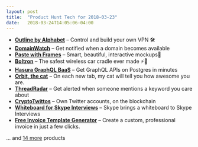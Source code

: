 ```yaml
---
layout: post
title:  "Product Hunt Tech for 2018-03-23"
date:   2018-03-24T14:05:06-04:00
---
```


* **[Outline by Alphabet](https://www.producthunt.com/posts/outline-by-alphabet?utm_campaign=producthunt-api&utm_medium=api&utm_source=Application%3A+Daily+Digest+RSS+%28ID%3A+3202%29)** – Control and build your own VPN 🛠️
* **[DomainWatch](https://www.producthunt.com/posts/domainwatch?utm_campaign=producthunt-api&utm_medium=api&utm_source=Application%3A+Daily+Digest+RSS+%28ID%3A+3202%29)** – Get notified when a domain becomes available
* **[Paste with Frames](https://www.producthunt.com/posts/paste-with-frames?utm_campaign=producthunt-api&utm_medium=api&utm_source=Application%3A+Daily+Digest+RSS+%28ID%3A+3202%29)** – Smart, beautiful, interactive mockups📱
* **[Boltron](https://www.producthunt.com/posts/boltron?utm_campaign=producthunt-api&utm_medium=api&utm_source=Application%3A+Daily+Digest+RSS+%28ID%3A+3202%29)** – The safest wireless car cradle ever made ⚡🚗
* **[Hasura GraphQL BaaS](https://www.producthunt.com/posts/hasura-graphql-baas?utm_campaign=producthunt-api&utm_medium=api&utm_source=Application%3A+Daily+Digest+RSS+%28ID%3A+3202%29)** – Get GraphQL APIs on Postgres in minutes
* **[Orbit, the cat](https://www.producthunt.com/posts/orbit-the-cat?utm_campaign=producthunt-api&utm_medium=api&utm_source=Application%3A+Daily+Digest+RSS+%28ID%3A+3202%29)** – On each new tab, my cat will tell you how awesome you are.
* **[ThreadRadar](https://www.producthunt.com/posts/threadradar?utm_campaign=producthunt-api&utm_medium=api&utm_source=Application%3A+Daily+Digest+RSS+%28ID%3A+3202%29)** – Get alerted when someone mentions a keyword you care about
* **[CryptoTwittos](https://www.producthunt.com/posts/cryptotwittos?utm_campaign=producthunt-api&utm_medium=api&utm_source=Application%3A+Daily+Digest+RSS+%28ID%3A+3202%29)** – Own Twitter accounts, on the blockchain
* **[Whiteboard for Skype Interviews](https://www.producthunt.com/posts/whiteboard-for-skype-interviews?utm_campaign=producthunt-api&utm_medium=api&utm_source=Application%3A+Daily+Digest+RSS+%28ID%3A+3202%29)** – Skype brings a whiteboard to Skype Interviews
* **[Free Invoice Template Generator](https://www.producthunt.com/posts/free-invoice-template-generator?utm_campaign=producthunt-api&utm_medium=api&utm_source=Application%3A+Daily+Digest+RSS+%28ID%3A+3202%29)** – Create a custom, professional invoice in just a few clicks.

… and [14 more](https://www.producthunt.com/tech) products